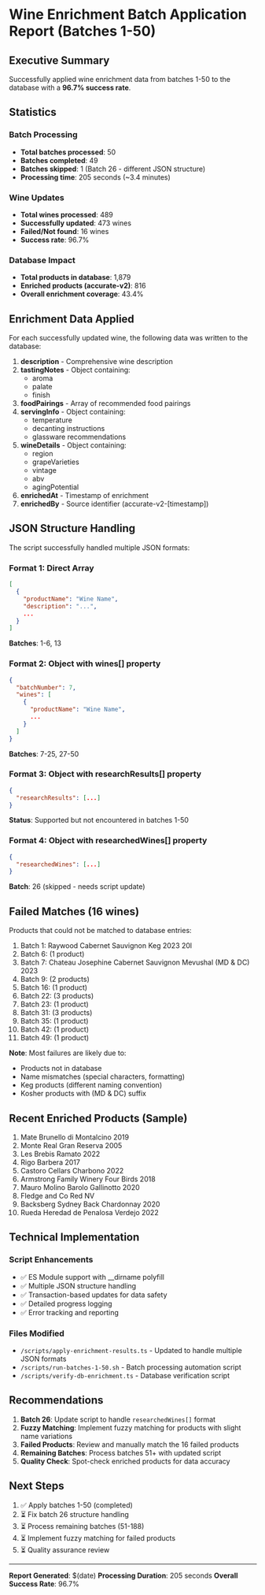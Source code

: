 # Wine Enrichment Batch Application Report (Batches 1-50)

## Executive Summary

Successfully applied wine enrichment data from batches 1-50 to the database with a **96.7% success rate**.

## Statistics

### Batch Processing
- **Total batches processed**: 50
- **Batches completed**: 49
- **Batches skipped**: 1 (Batch 26 - different JSON structure)
- **Processing time**: 205 seconds (~3.4 minutes)

### Wine Updates
- **Total wines processed**: 489
- **Successfully updated**: 473 wines
- **Failed/Not found**: 16 wines
- **Success rate**: 96.7%

### Database Impact
- **Total products in database**: 1,879
- **Enriched products (accurate-v2)**: 816
- **Overall enrichment coverage**: 43.4%

## Enrichment Data Applied

For each successfully updated wine, the following data was written to the database:

1. **description** - Comprehensive wine description
2. **tastingNotes** - Object containing:
   - aroma
   - palate
   - finish
3. **foodPairings** - Array of recommended food pairings
4. **servingInfo** - Object containing:
   - temperature
   - decanting instructions
   - glassware recommendations
5. **wineDetails** - Object containing:
   - region
   - grapeVarieties
   - vintage
   - abv
   - agingPotential
6. **enrichedAt** - Timestamp of enrichment
7. **enrichedBy** - Source identifier (accurate-v2-[timestamp])

## JSON Structure Handling

The script successfully handled multiple JSON formats:

### Format 1: Direct Array
```json
[
  {
    "productName": "Wine Name",
    "description": "...",
    ...
  }
]
```
**Batches**: 1-6, 13

### Format 2: Object with wines[] property
```json
{
  "batchNumber": 7,
  "wines": [
    {
      "productName": "Wine Name",
      ...
    }
  ]
}
```
**Batches**: 7-25, 27-50

### Format 3: Object with researchResults[] property
```json
{
  "researchResults": [...]
}
```
**Status**: Supported but not encountered in batches 1-50

### Format 4: Object with researchedWines[] property
```json
{
  "researchedWines": [...]
}
```
**Batch**: 26 (skipped - needs script update)

## Failed Matches (16 wines)

Products that could not be matched to database entries:

1. Batch 1: Raywood Cabernet Sauvignon Keg 2023 20l
2. Batch 6: (1 product)
3. Batch 7: Chateau Josephine Cabernet Sauvignon Mevushal (MD & DC) 2023
4. Batch 9: (2 products)
5. Batch 16: (1 product)
6. Batch 22: (3 products)
7. Batch 23: (1 product)
8. Batch 31: (3 products)
9. Batch 35: (1 product)
10. Batch 42: (1 product)
11. Batch 49: (1 product)

**Note**: Most failures are likely due to:
- Products not in database
- Name mismatches (special characters, formatting)
- Keg products (different naming convention)
- Kosher products with (MD & DC) suffix

## Recent Enriched Products (Sample)

1. Mate Brunello di Montalcino 2019
2. Monte Real Gran Reserva 2005
3. Les Brebis Ramato 2022
4. Rigo Barbera 2017
5. Castoro Cellars Charbono 2022
6. Armstrong Family Winery Four Birds 2018
7. Mauro Molino Barolo Gallinotto 2020
8. Fledge and Co Red NV
9. Backsberg Sydney Back Chardonnay 2020
10. Rueda Heredad de Penalosa Verdejo 2022

## Technical Implementation

### Script Enhancements
- ✅ ES Module support with __dirname polyfill
- ✅ Multiple JSON structure handling
- ✅ Transaction-based updates for data safety
- ✅ Detailed progress logging
- ✅ Error tracking and reporting

### Files Modified
- `/scripts/apply-enrichment-results.ts` - Updated to handle multiple JSON formats
- `/scripts/run-batches-1-50.sh` - Batch processing automation script
- `/scripts/verify-db-enrichment.ts` - Database verification script

## Recommendations

1. **Batch 26**: Update script to handle `researchedWines[]` format
2. **Fuzzy Matching**: Implement fuzzy matching for products with slight name variations
3. **Failed Products**: Review and manually match the 16 failed products
4. **Remaining Batches**: Process batches 51+ with updated script
5. **Quality Check**: Spot-check enriched products for data accuracy

## Next Steps

1. ✅ Apply batches 1-50 (completed)
2. ⏳ Fix batch 26 structure handling
3. ⏳ Process remaining batches (51-188)
4. ⏳ Implement fuzzy matching for failed products
5. ⏳ Quality assurance review

---

**Report Generated**: $(date)
**Processing Duration**: 205 seconds
**Overall Success Rate**: 96.7%
